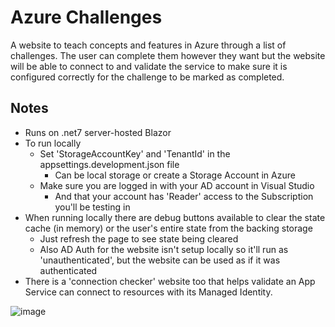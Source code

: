 # Azure Challenges

A website to teach concepts and features in Azure through a list of challenges. The user can complete them however they want but the website will be able to connect to and validate the service to make sure it is configured correctly for the challenge to be marked as completed.

## Notes

- Runs on .net7 server-hosted Blazor
- To run locally
  - Set 'StorageAccountKey' and 'TenantId' in the appsettings.development.json file
    - Can be local storage or create a Storage Account in Azure
  - Make sure you are logged in with your AD account in Visual Studio
    - And that your account has 'Reader' access to the Subscription you'll be testing in
- When running locally there are debug buttons available to clear the state cache (in memory) or the user's entire state from the backing storage
  - Just refresh the page to see state being cleared
  - Also AD Auth for the website isn't setup locally so it'll run as 'unauthenticated', but the website can be used as if it was authenticated
- There is a 'connection checker' website too that helps validate an App Service can connect to resources with its Managed Identity.

![image](https://user-images.githubusercontent.com/16053164/208029397-f8f1ee8d-f8bf-4c9e-8047-3835be8f598f.png)